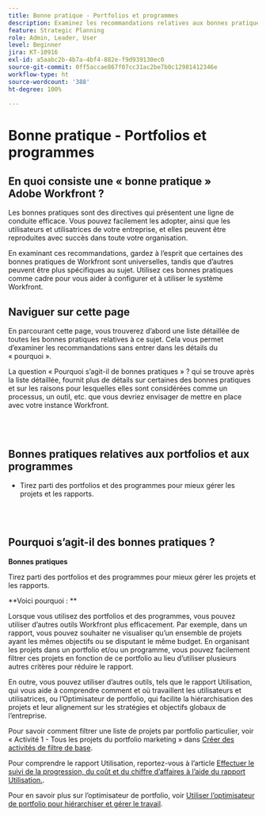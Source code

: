 ```yaml
---
title: Bonne pratique - Portfolios et programmes
description: Examinez les recommandations relatives aux bonnes pratiques des expertes et experts d’Adobe Workfront concernant la configuration, la gestion et l’utilisation des portfolios et des programmes.
feature: Strategic Planning
role: Admin, Leader, User
level: Beginner
jira: KT-10916
exl-id: a5aabc2b-4b7a-4bf4-882e-f9d939130ec0
source-git-commit: 0ff5accae867f07cc31ac2be7b0c12981412346e
workflow-type: ht
source-wordcount: '388'
ht-degree: 100%

---
```


# Bonne pratique - Portfolios et programmes

## En quoi consiste une « bonne pratique » Adobe Workfront ?

Les bonnes pratiques sont des directives qui présentent une ligne de conduite efficace. Vous pouvez facilement les adopter, ainsi que les utilisateurs et utilisatrices de votre entreprise, et elles peuvent être reproduites avec succès dans toute votre organisation.

En examinant ces recommandations, gardez à l’esprit que certaines des bonnes pratiques de Workfront sont universelles, tandis que d’autres peuvent être plus spécifiques au sujet. Utilisez ces bonnes pratiques comme cadre pour vous aider à configurer et à utiliser le système Workfront.

## Naviguer sur cette page

En parcourant cette page, vous trouverez d’abord une liste détaillée de toutes les bonnes pratiques relatives à ce sujet. Cela vous permet d’examiner les recommandations sans entrer dans les détails du « pourquoi ».

La question « Pourquoi s’agit-il de bonnes pratiques » ? qui se trouve après la liste détaillée, fournit plus de détails sur certaines des bonnes pratiques et sur les raisons pour lesquelles elles sont considérées comme un processus, un outil, etc. que vous devriez envisager de mettre en place avec votre instance Workfront.

</br>
</br>

## Bonnes pratiques relatives aux portfolios et aux programmes

* Tirez parti des portfolios et des programmes pour mieux gérer les projets et les rapports.

</br>
</br>

## Pourquoi s’agit-il des bonnes pratiques ?

**Bonnes pratiques**

Tirez parti des portfolios et des programmes pour mieux gérer les projets et les rapports.

**Voici pourquoi : **

Lorsque vous utilisez des portfolios et des programmes, vous pouvez utiliser d’autres outils Workfront plus efficacement. Par exemple, dans un rapport, vous pouvez souhaiter ne visualiser qu’un ensemble de projets ayant les mêmes objectifs ou se disputant le même budget. En organisant les projets dans un portfolio et/ou un programme, vous pouvez facilement filtrer ces projets en fonction de ce portfolio au lieu d’utiliser plusieurs autres critères pour réduire le rapport.

En outre, vous pouvez utiliser d’autres outils, tels que le rapport Utilisation, qui vous aide à comprendre comment et où travaillent les utilisateurs et utilisatrices, ou l’Optimisateur de portfolio, qui facilite la hiérarchisation des projets et leur alignement sur les stratégies et objectifs globaux de l’entreprise.

Pour savoir comment filtrer une liste de projets par portfolio particulier, voir « Activité 1 - Tous les projets du portfolio marketing » dans [Créer des activités de filtre de base](https://experienceleague.adobe.com/docs/workfront-learn/tutorials-workfront/reporting/basic-reporting/create-a-basic-filter-activity.html?lang=fr).

Pour comprendre le rapport Utilisation, reportez-vous à l’article [Effectuer le suivi de la progression, du coût et du chiffre d’affaires à l’aide du rapport Utilisation.](https://experienceleague.adobe.com/docs/workfront/using/manage-resources/resource-utilization/view-utilization-information.html?lang=fr#track-progress-cost-and-revenue-with-the-utilization-report).

Pour en savoir plus sur l’optimisateur de portfolio, voir [Utiliser l’optimisateur de portfolio pour hiérarchiser et gérer le travail](https://experienceleague.adobe.com/docs/workfront-learn/tutorials-workfront/manage-work/portfolios/prioritize-and-manage-work-with-portfolios.html?lang=fr).
